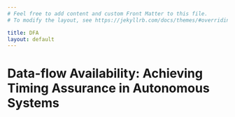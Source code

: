 ```yaml
---
# Feel free to add content and custom Front Matter to this file.
# To modify the layout, see https://jekyllrb.com/docs/themes/#overriding-theme-defaults

title: DFA
layout: default
---
```


# Data-flow Availability: Achieving Timing Assurance in Autonomous Systems

